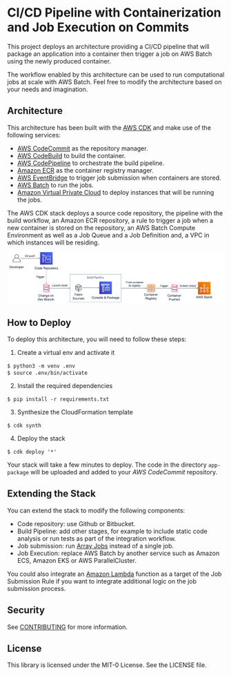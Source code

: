 # CI/CD Pipeline with Containerization and Job Execution on Commits

This project deploys an architecture providing a CI/CD pipeline that will package an application into a container then trigger a job on AWS Batch using the newly produced container.

The workflow enabled by this architecture can be used to run computational jobs at scale with AWS Batch. Feel free to modify the architecture based on your needs and imagination.

## Architecture

This architecture has been built with the [AWS CDK](https://aws.amazon.com/cdk/)
and make use of the following services:

- [AWS CodeCommit](https://aws.amazon.com/codecommit/) as the repository manager.
- [AWS CodeBuild](https://aws.amazon.com/codebuild/) to build the container.
- [AWS CodePipeline](https://aws.amazon.com/codepipeline/) to orchestrate the build pipeline.
- [Amazon ECR](https://aws.amazon.com/ecr/) as the container registry manager.
- [AWS EventBridge](https://aws.amazon.com/eventbridge/) to trigger job submission when containers are stored.
- [AWS Batch](https://aws.amazon.com/batch/) to run the jobs.
- [Amazon Virtual Private Cloud](https://aws.amazon.com/vpc/) to deploy instances that will be running the jobs.

The AWS CDK stack deploys a source code repository, the pipeline with the build workflow, an Amazon ECR repository, a rule to trigger a job when a new container is stored on the repository, an AWS Batch Compute Environment as well as a Job Queue and a Job Definition and, a VPC in which instances will be residing.

![architecture](./doc/ci-cd-diagram.png)

## How to Deploy

To deploy this architecture, you will need to follow these steps:

1. Create a virtual env and activate it
```
$ python3 -m venv .env
$ source .env/bin/activate
```
2. Install the required dependencies
```
$ pip install -r requirements.txt
```
3. Synthesize the CloudFormation template
```
$ cdk synth
```
4. Deploy the stack
```
$ cdk deploy '*'
```

Your stack will take a few minutes to deploy. The code in the directory `app-package` will be uploaded and added to your *AWS CodeCommit* repository.

## Extending the Stack

You can extend the stack to modify the following components:

- Code repository: use Github or Bitbucket.
- Build Pipeline: add other stages, for example to include static code analysis or run tests as part of the integration workflow.
- Job submission: run [Array Jobs](https://docs.aws.amazon.com/batch/latest/userguide/array_jobs.html) instead of a single job.
- Job Execution: replace AWS Batch by another service such as Amazon ECS, Amazon EKS or AWS ParallelCluster.

You could also integrate an [Amazon Lambda](https://aws.amazon.com/lambda/) function as a target of the Job Submission Rule if you want to integrate additional logic on the job submission process.

## Security

See [CONTRIBUTING](CONTRIBUTING.md#security-issue-notifications) for more information.

## License

This library is licensed under the MIT-0 License. See the LICENSE file.
